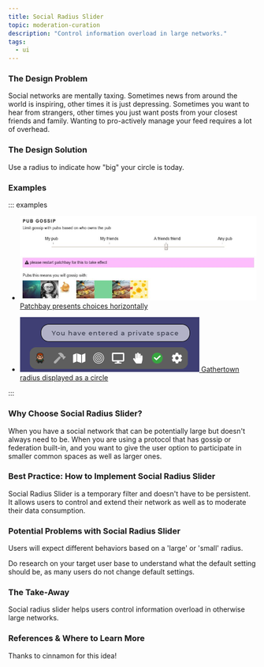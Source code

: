 ```yaml
---
title: Social Radius Slider
topic: moderation-curation
description: "Control information overload in large networks."
tags:
  - ui
---
```


### The Design Problem

Social networks are mentally taxing. Sometimes news from around the world is inspiring, other times it is just depressing. Sometimes you want to hear from
strangers, other times you just want posts from your closest friends and
family. Wanting to pro-actively manage your feed requires a lot of overhead.

### The Design Solution

Use a radius to indicate how "big" your circle is today.

### Examples

::: examples

- [![Social Radius Slider in SSB](patchbay.png) Patchbay presents choices horizontally](patchbay.png)

- [![Social Radius Slider in Gather.town](social-radius-slider-gathertown.png) Gathertown radius displayed as a circle](social-radius-slider-gathertown.png)


::: 

### Why Choose Social Radius Slider?

When you have a social network that can be potentially large but doesn't always
need to be. When you are using a protocol that has gossip or federation
built-in, and you want to give the user option to participate in smaller common spaces as well as larger ones.

### Best Practice: How to Implement Social Radius Slider

Social Radius Slider is a temporary filter and doesn't have to be persistent.
It allows users to control and extend their network as well as to moderate
their data consumption.

### Potential Problems with Social Radius Slider

Users will expect different behaviors based on a 'large' or 'small' radius.

Do research on your target user base to understand what the default setting
should be, as many users do not change default settings.

### The Take-Away

Social radius slider helps users control information overload in otherwise
large networks.

### References & Where to Learn More

Thanks to cinnamon for this idea!
